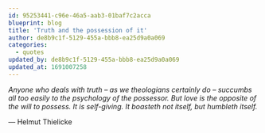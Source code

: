 ```yaml
---
id: 95253441-c96e-46a5-aab3-01baf7c2acca
blueprint: blog
title: 'Truth and the possession of it'
author: de8b9c1f-5129-455a-bbb8-ea25d9a0a069
categories:
  - quotes
updated_by: de8b9c1f-5129-455a-bbb8-ea25d9a0a069
updated_at: 1691007258
---
```

*Anyone who deals with truth – as we theologians certainly do – succumbs all too easily to the psychology of the possessor. But love is the opposite of the will to possess. It is self-giving. It boasteth not itself, but humbleth itself.*

— Helmut Thielicke